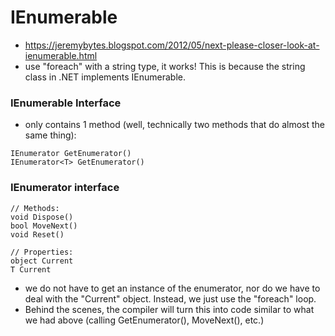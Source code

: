 # IEnumerable
- https://jeremybytes.blogspot.com/2012/05/next-please-closer-look-at-ienumerable.html
- use "foreach" with a string type, it works!  This is because the string class in .NET implements IEnumerable<char>.
  
### IEnumerable<T> Interface
- only contains 1 method (well, technically two methods that do almost the same thing):
```
IEnumerator GetEnumerator()
IEnumerator<T> GetEnumerator()
```
### IEnumerator<T> interface
```
// Methods:
void Dispose()
bool MoveNext()
void Reset()

// Properties:
object Current
T Current
```
- we do not have to get an instance of the enumerator, nor do we have to deal with the "Current" object.  Instead, we just use the "foreach" loop. 
- Behind the scenes, the compiler will turn this into code similar to what we had above (calling GetEnumerator(), MoveNext(), etc.)
